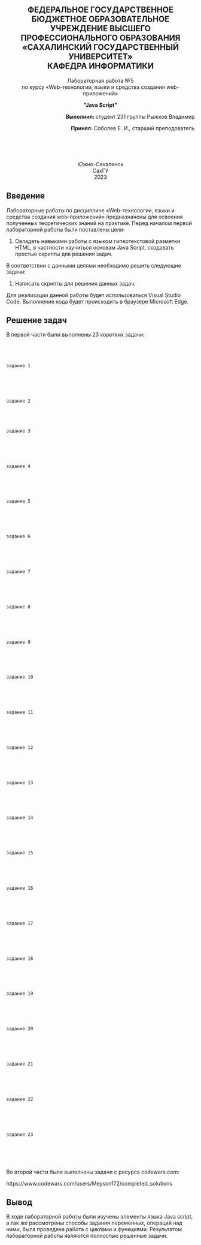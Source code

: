 <p></p>

<h2 align="center">ФЕДЕРАЛЬНОЕ ГОСУДАРСТВЕННОЕ БЮДЖЕТНОЕ ОБРАЗОВАТЕЛЬНОЕ УЧРЕЖДЕНИЕ ВЫСШЕГО ПРОФЕССИОНАЛЬНОГО ОБРАЗОВАНИЯ <br> «САХАЛИНСКИЙ ГОСУДАРСТВЕННЫЙ УНИВЕРСИТЕТ» <br> КАФЕДРА ИНФОРМАТИКИ </h2>
<p align="center">Лабораторная работа №5 <br>
по курсу «Web-технологии, языки и средства создания web-приложений» 

<p align="center"><b>"Java Script"</b><p>
<p align="right"><b>Выполнил: </b> студент 231 группы Рыжков Владимир</p>
<p  align="right"><b>Принял: </b> Соболев Е. И., старший преподователь</p>
<br>
<br>
<br>
<p align="center">Южно-Сахалинск <br> СахГУ <br> 2023</p>
<h2> Введение </h2>
<p>Лабораторные работы по дисциплине «Web-технологии, языки и средства создания web-приложений» предназначены для освоения полученных теоретических знаний на практике. Перед началом первой лабораторной работы были поставлены цели: <br>
<ol>
  <li>Овладеть навыками работы с языком гипертекстовой разметки HTML, в частности научиться основам Java Script, создавать простые скрипты для решения задач.
</ol>
В соответствии с данными целями необходимо решить следующие задачи:
<ol>
   <li> Написать скрипты для решения данных задач.
   </ol>
Для реализации данной работы будет использоваться Visual Studio Code. Выполнение кода будет происходить в браузере Microsoft Edge.
</p>
<h2>Решение задач</h2>
<p>В первой части были выполнены 23 коротких задачи: </p>
<code>

   <p>задание 1</p>
   
<script>
let str='hdfgv';
document.write(str[0]+','+str[1]+','+str[4]);
</script>

<p>задание 2</p>
<script>
let secondHous=60*60;
document.write('в часу '+secondHous+ ' секунд');
</script>

<p>задание 3 </p>

<script>
var num=1;
num+=12;
num-=14;
num*=5;
num/=7;
num++;
num--;
alert(num);
</script>

<p>задание 4 </p>

<script>
var num=3;
alert(num);
</script>

<p>задание 5</p>

<script>
var a=10, b=2;
document.write(a+b);
document.write(a-b);
document.write(a*b);
document.write(a/b);
</script>

<p>задание 6</p>

<script>
var c=15, d=2;
resut=c+d;
document.write(resut);
</script>

<p>задание 7</p>

<script>
var c=5, a=10, b=2;
resut=c+a+b;
document.write(resut);
</script>

<p>задание 8</p>

<script>
var a=17, b=10;
c=a+b;
d=7;
result=c+d;
document.write(result);
</script>

<p>задание 9</p>

<script>
let secondHous=60*60;
let secondSut=secondHous*24;
let secondManth=secondSut*31;
document.write('в часу '+secondHous+ ' секунд'+' в сутках '+secondSut+ ' секунд'+' в месяце '+secondManth+ ' секунд');
</script>

<p>задание 10</p>

<script>
let hour=12;
let minute=50;
let second=37;
document.write(hour+':'+minute+':'+second);
</script>

<p>задание 11</p>

<script>
var a=17
result=a*a;
document.write(result);
</script>

<p>задание 12</p>

<script>
document.write(  [1, 2, 3, 4, 5, 6, 7,8,9,10].filter(n => n % 2 == 0).reduce( (sum, n) => sum + n**0.5, 0 ));
</script>

<p>задание 13<p>
  
<script>
var apple = 1.15, orange = 2.30
result= apple + orange;
document.write(result);
</script>

<p>задание 14<p>
  
<script>
var x=5;
alert(x++);
</script>

<p>задание 15<p>
  
<script>
var result = []+false-null+true;
document.write(result);
</script>

<p>задание 16</p>

<script>
let y=1;
let x=y=2;
console.log(x);
</script>

<p>задание 17<p>
  
<script>
var result = []+1+2;
document.write(result);
</script>

<p>задание 18<p>

<script>
a6=5%3;
a7=3%5;
a8=5+'3';
a9='5'+3;
a10=75+'kg'
document.write(a6);
document.write(a7);
document.write(a8);
document.write(a9);
document.write(a10);
</script>

<p>задание 19<p>
  
<script>
const heigth =23;
const width =10;
const s= heigth * width;
document.write(s);
</script>

<p>задание 20<p>
  
<script>
const heigthC =23;
const dC =10;
const v= Math.PI*Math.pow(dC/2,2)*heigthC;
document.write(v);
</script>

<p>задание 21<p>
  
<script>
let s = 2e6, p=10, years=5;
let pereki = (s*(p/100)*years);
document.write('сумма переплат '+ pereki +' руб');
</script>

<p>задание 22<p>
  
<script>
let str="привет", num=123, flag=true, txt="true";
document.write(typeof str =='string');//true
document.write(typeof num =='number');//true
document.write(typeof flag =='boolean');//true
document.write(typeof txt =='string');//true
</script>

<p>задание 23<p>
  
<script>
const num = 5;
result = num*-1;
document.write(result);
</script>
</code>
<p>Во второй части были выполнены задачи с ресурса codewars.com:</p>
https://www.codewars.com/users/Meyson172/completed_solutions
<h2>Вывод</h2>
<p>В ходе лабораторной работы были изучены элементы языка Java script, а так же рассмотрены способы задания переменных, операций над ними, была проведена работа с циклами и функциями. Результатом лабораторной работы являются полностью решенные задачи.</p>
